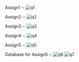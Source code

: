 Assign1 -: 
![q1](https://github.com/vishal-kumar-sahu/Spring_Assign/assets/162359423/372611d3-168d-495d-80f8-6400cd281582)

Assign2 -:
![q2](https://github.com/vishal-kumar-sahu/Spring_Assign/assets/162359423/d27350c8-45a7-4482-8a6f-fb0647870dfc)

Assign3 -: 
![q3](https://github.com/vishal-kumar-sahu/Spring_Assign/assets/162359423/25c492b7-3411-44c7-8740-31747f59942c)

Assign4 -:
![q4](https://github.com/vishal-kumar-sahu/Spring_Assign/assets/162359423/8acd4d28-97d8-407b-a0d8-6a1d92f91f21)

Assign5 -:
![q5](https://github.com/vishal-kumar-sahu/Spring_Assign/assets/162359423/3337f14a-003a-4a32-8331-d47fa0140d8b)

Database for Assign5 -:
![q6](https://github.com/vishal-kumar-sahu/Spring_Assign/assets/162359423/16370bbf-d583-460b-b9e0-9ef29d5a98d1)
![q7](https://github.com/vishal-kumar-sahu/Spring_Assign/assets/162359423/1538ce1a-1869-4dba-85e8-5f89b952b4c0)





